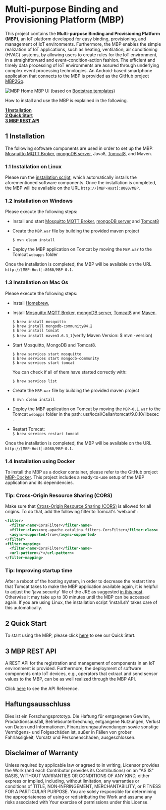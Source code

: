 # Multi-purpose Binding and Provisioning Platform (MBP)

This project contains the **Multi-purpose Binding and Provisioning Platform (MBP)**, an IoT platform developed for easy binding, provisioning, and management of IoT environments. 
Furthermore, the MBP enables the simple realization of IoT applications, such as heating, ventilation, air conditioning (HVAC) systems, by allowing users to create rules for the IoT environment, in a straightforward and event-condition-action fashion. 
The efficient and timely data processing of IoT environments are assured through underlying complex event processing technologies.
An Android-based smartphone application that connects to the MBP is provided as the GitHub project [MBP2Go](https://github.com/IPVS-AS/MBP2Go).

![MBP Home](resources/gifs/user-registration.gif)
MBP UI (based on [Bootstrap templates](https://startbootstrap.com/template-overviews/sb-admin-2/))

How to install and use the MBP is explained in the following.

**[1 Installation](#1-installation)**  
**[2 Quick Start](#2-quick-start)**  
**[3 MBP REST API](#3-mbp-rest-api)**  

## 1 Installation

The following software components are used in order to set up the MBP: [Mosquitto MQTT Broker](https://mosquitto.org/download/), [mongoDB server](https://www.mongodb.com/download-center?jmp=nav#community), Java8, [Tomcat8](https://tomcat.apache.org/download-80.cgi), and Maven.

### 1.1 Installation on Linux 
Please run the [installation script](install.sh), which automatically installs the aforementioned software components. Once the installation is completed, the MBP will be available on the URL `http://[MBP-Host]:8080/MBP`.  

### 1.2 Installation on Windows
Please execute the following steps:  
- Install and start [Mosquitto MQTT Broker](https://mosquitto.org/download/), [mongoDB server](https://www.mongodb.com/download-center?jmp=nav#community) and [Tomcat8](https://tomcat.apache.org/download-80.cgi)   
- Create the `MBP.war` file by building the provided maven project
    
    `$ mvn clean install`  
    
- Deploy the MBP application on Tomcat by moving the `MBP.war` to the Tomcat `webapps` folder  

Once the installation is completed, the MBP will be available on the URL `http://[MBP-Host]:8080/MBP-0.1`.

### 1.3 Installation on Mac Os
Please execute the following steps:
- Install [Homebrew](https://brew.sh/index_de),
- Install [Mosquitto MQTT Broker](https://mosquitto.org/download/), [mongoDB server](https://www.mongodb.com/download-center?jmp=nav#community), [Tomcat8](https://tomcat.apache.org/download-80.cgi) and [Maven](https://maven.apache.org/).

    `$ brew install mosquitto`  
    `$ brew install mongodb-community@4.2`   
    `$ brew install tomcat`  
    `$ brew install maven3.6.3_1`(verify Maven Version: $ mvn -version)
    
- Start Mosquitto, MongoDB and Tomcat8.

    `$ brew services start mosquitto`  
    `$ brew services start mongodb-community`   
    `$ brew services start tomcat`  
    
    You can check if all of them have started correctly with:
   
   `$ brew services list`  
   
- Create the `MBP.war` file by building the provided maven project
    
    `$ mvn clean install`  
    
- Deploy the MBP application on Tomcat by moving the `MBP-0.1.war` to the Tomcat `webapps` folder in the path:
usr/local/Cellar/tomcat/9.0.10/libexec .
- Restart Tomcat:  
`$ brew services restart tomcat` 

Once the installation is completed, the MBP will be available on the URL `http://[MBP-Host]:8080/MBP-0.1`.

### 1.4 Installation using Docker
To install the MBP as a docker container, please refer to the GitHub project [MBP-Docker](https://github.com/IPVS-AS/MBP-Docker).
This project includes a ready-to-use setup of the MBP application and its dependencies.

### Tip: Cross-Origin Resource Sharing (CORS)

Make sure that [Cross-Origin Resource Sharing (CORS)](https://developer.mozilla.org/en-US/docs/Web/HTTP/CORS) is allowed for all origins. To do that, add the following filter to Tomcat's 'web.xml':

```xml
<filter>
  <filter-name>CorsFilter</filter-name>
  <filter-class>org.apache.catalina.filters.CorsFilter</filter-class>
  <async-supported>true</async-supported>
</filter>
<filter-mapping>
  <filter-name>CorsFilter</filter-name>
  <url-pattern>/*</url-pattern>
</filter-mapping>
```

### Tip: Improving startup time
After a reboot of the hosting system, in order to decrease the restart time that Tomcat takes to make the MBP application available again, it is helpful to adjust the 'java.security' file of the JRE as suggested [in this post](https://stackoverflow.com/a/26432537). Otherwise it may take up to 30 minutes until the MBP can be accessed again. If you are using Linux, the installation script 'install.sh' takes care of this automatically.

## 2 Quick Start

To start using the MBP, please click [here](https://github.com/IPVS-AS/MBP/wiki/Quick-Start) to see our Quick Start.

## 3 MBP REST API

A REST API for the registration and management of components in an IoT environment is provided. Furthermore, the deployment of software components onto IoT devices, e.g., operators that extract and send sensor values to the MBP, can be as well realized through the MBP API. 

Click [here](https://github.com/IPVS-AS/MBP/wiki/API-Reference) to see the API Reference.

## Haftungsausschluss

Dies ist ein Forschungsprototyp.
Die Haftung für entgangenen Gewinn, Produktionsausfall, Betriebsunterbrechung, entgangene Nutzungen, Verlust von Daten und Informationen, Finanzierungsaufwendungen sowie sonstige Vermögens- und Folgeschäden ist, außer in Fällen von grober Fahrlässigkeit, Vorsatz und Personenschäden, ausgeschlossen.

## Disclaimer of Warranty

Unless required by applicable law or agreed to in writing, Licensor provides the Work (and each Contributor provides its Contributions) on an "AS IS" BASIS, WITHOUT WARRANTIES OR CONDITIONS OF ANY KIND, either express or implied, including, without limitation, any warranties or conditions of TITLE, NON-INFRINGEMENT, MERCHANTABILITY, or FITNESS FOR A PARTICULAR PURPOSE.
You are solely responsible for determining the appropriateness of using or redistributing the Work and assume any risks associated with Your exercise of permissions under this License.
